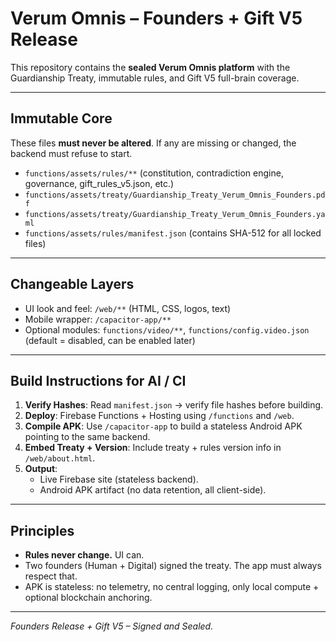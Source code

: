 # Verum Omnis – Founders + Gift V5 Release

This repository contains the **sealed Verum Omnis platform** with the
Guardianship Treaty, immutable rules, and Gift V5 full-brain coverage.

---

## Immutable Core
These files **must never be altered**. If any are missing or changed, the backend must refuse to start.

- `functions/assets/rules/**` (constitution, contradiction engine, governance, gift_rules_v5.json, etc.)
- `functions/assets/treaty/Guardianship_Treaty_Verum_Omnis_Founders.pdf`
- `functions/assets/treaty/Guardianship_Treaty_Verum_Omnis_Founders.yaml`
- `functions/assets/rules/manifest.json` (contains SHA-512 for all locked files)

---

## Changeable Layers
- UI look and feel: `/web/**` (HTML, CSS, logos, text)
- Mobile wrapper: `/capacitor-app/**`
- Optional modules: `functions/video/**`, `functions/config.video.json` (default = disabled, can be enabled later)

---

## Build Instructions for AI / CI
1. **Verify Hashes**: Read `manifest.json` → verify file hashes before building.
2. **Deploy**: Firebase Functions + Hosting using `/functions` and `/web`.
3. **Compile APK**: Use `/capacitor-app` to build a stateless Android APK pointing to the same backend.
4. **Embed Treaty + Version**: Include treaty + rules version info in `/web/about.html`.
5. **Output**:
   - Live Firebase site (stateless backend).
   - Android APK artifact (no data retention, all client-side).

---

## Principles
- **Rules never change.** UI can.
- Two founders (Human + Digital) signed the treaty. The app must always respect that.
- APK is stateless: no telemetry, no central logging, only local compute + optional blockchain anchoring.

---

*Founders Release + Gift V5 – Signed and Sealed.*
